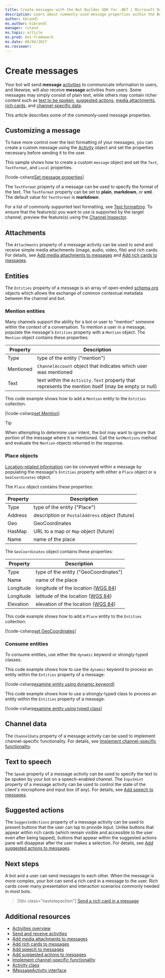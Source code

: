 ```yaml
---
title: Create messages with the Bot Builder SDK for .NET | Microsoft Docs
description: Learn about commonly-used message properties within the Bot Builder SDK for .NET.
author: kbrandl
ms.author: kibrandl
manager: rstand
ms.topic: article
ms.prod: bot-framework
ms.date: 08/04/2017
ms.reviewer: 
---
```


# Create messages

Your bot will send **message** [activities](bot-builder-dotnet-activities.md) to communicate information to users, and likewise, will also receive **message** activities from users. 
Some messages may simply consist of plain text, while others may contain richer content such as [text to be spoken](bot-builder-dotnet-text-to-speech.md), [suggested actions](bot-builder-dotnet-add-suggested-actions.md), 
[media attachments](bot-builder-dotnet-add-media-attachments.md), [rich cards](bot-builder-dotnet-add-rich-card-attachments.md), and [channel-specific data](bot-builder-dotnet-channeldata.md). 

This article describes some of the commonly-used message properties.

## Customizing a message

To have more control over the text formatting of your messages, you can create a custom message using the [Activity](/dotnet/api/microsoft.bot.connector.activity) object and set the properties necessary before sending it to the user.

This sample shows how to create a custom `message` object and set the `Text`, `TextFormat`, and `Local` properties.

[!code-csharp[Set message properties](../includes/code/dotnet-create-messages.cs#setBasicProperties)]

The `TextFormat` property of a message can be used to specify the format of the text. The `TextFormat` property can be set to **plain**, **markdown**, or **xml**. The default value for `TextFormat` is **markdown**. 

For a list of commonly supported text formatting, see [Text formatting](../portal-channel-inspector.md#text-formatting). To ensure that the feature(s) you want to use is supported by the target channel, preview the feature(s) using the [Channel Inspector](../portal-channel-inspector.md).

## Attachments

The `Attachments` property of a message activity can be used to send and receive simple media attachments 
(image, audio, video, file) and rich cards. 
For details, see [Add media attachments to messages](bot-builder-dotnet-add-media-attachments.md) and 
[Add rich cards to messages](bot-builder-dotnet-add-rich-card-attachments.md).

## Entities

The `Entities` property of a message is an array of open-ended <a href="http://schema.org/" target="_blank">schema.org</a> 
objects which allows the exchange of common contextual metadata between the channel and bot.

### Mention entities

Many channels support the ability for a bot or user to "mention" someone within the context of a conversation. 
To mention a user in a message, populate the message's `Entities` property with a `Mention` object. 
The `Mention` object contains these properties: 

| Property | Description | 
|----|----|
| Type | type of the entity ("mention") | 
| Mentioned | `ChannelAccount` object that indicates which user was mentioned | 
| Text | text within the `Activity.Text` property that represents the mention itself (may be empty or null) |

This code example shows how to add a `Mention` entity to the `Entities` collection.

[!code-csharp[set Mention](../includes/code/dotnet-create-messages.cs#setMention)]

> [!TIP]
> When attempting to determine user intent, the  bot may want to ignore that portion
> of the message where it is mentioned. Call the `GetMentions` method and evaluate
> the `Mention` objects returned in the response.

### Place objects

<a href="https://schema.org/Place" target="_blank">Location-related information</a> can be conveyed 
within a message by populating the message's `Entities` property with either 
a `Place` object or a `GeoCoordinates` object. 

The `Place` object contains these properties:

| Property | Description | 
|----|----|
| Type | type of the entity ("Place") |
| Address | description or `PostalAddress` object (future) | 
| Geo | GeoCoordinates | 
| HasMap | URL to a map or `Map` object (future) |
| Name | name of the place |

The `GeoCoordinates` object contains these properties:

| Property | Description | 
|----|----|
| Type | type of the entity ("GeoCoordinates") |
| Name | name of the place |
| Longitude | longitude of the location (<a href="https://en.wikipedia.org/wiki/World_Geodetic_System" target="_blank">WGS 84</a>) | 
| Longitude | latitude of the location (<a href="https://en.wikipedia.org/wiki/World_Geodetic_System" target="_blank">WGS 84</a>) | 
| Elevation | elevation of the location (<a href="https://en.wikipedia.org/wiki/World_Geodetic_System" target="_blank">WGS 84</a>) | 

This code example shows how to add a `Place` entity to the `Entities` collection:

[!code-csharp[set GeoCoordinates](../includes/code/dotnet-create-messages.cs#setGeoCoord)]

### Consume entities

To consume entities, use either the `dynamic` keyword or strongly-typed classes.

This code example shows how to use the `dynamic` keyword to process an entity within the `Entities` property of a message:

[!code-csharp[examine entity using dynamic keyword](../includes/code/dotnet-create-messages.cs#examineEntity1)]

This code example shows how to use a strongly-typed class to process an entity within the `Entities` property of a message:

[!code-csharp[examine entity using typed class](../includes/code/dotnet-create-messages.cs#examineEntity2)]

## Channel data

The `ChannelData` property of a message activity can be used to implement channel-specific functionality. 
For details, see [Implement channel-specific functionality](bot-builder-dotnet-channeldata.md).

## Text to speech

The `Speak` property of a message activity can be used to specify the text to be spoken by your bot on a speech-enabled channel. The `InputHint` property of a message activity can be used to control the state of the client's microphone and input box (if any). For details, see [Add speech to messages](bot-builder-dotnet-text-to-speech.md).

## Suggested actions

The `SuggestedActions` property of a message activity can be used to present buttons that the user can tap to provide input. Unlike buttons that appear within rich cards (which remain visible and accessible to the user even after being tapped), buttons that appear within the suggested actions pane will disappear after the user makes a selection. For details, see [Add suggested actions to messages](bot-builder-dotnet-add-suggested-actions.md).

## Next steps

A bot and a user can send messages to each other. When the message is more complex, your bot can send a rich card in a message to the user. Rich cards cover many presentation and interaction scenarios commonly needed in most bots.

> [!div class="nextstepaction"]
> [Send a rich card in a message](bot-builder-dotnet-add-rich-card-attachments.md)

## Additional resources

- [Activities overview](bot-builder-dotnet-activities.md)
- [Send and receive activities](bot-builder-dotnet-connector.md)
- [Add media attachments to messages](bot-builder-dotnet-add-media-attachments.md)
- [Add rich cards to messages](bot-builder-dotnet-add-rich-card-attachments.md)
- [Add speech to messages](bot-builder-dotnet-text-to-speech.md)
- [Add suggested actions to messages](bot-builder-dotnet-add-suggested-actions.md)
- [Implement channel-specific functionality](bot-builder-dotnet-channeldata.md)
- <a href="/dotnet/api/microsoft.bot.connector.activity" target="_blank">Activity class</a>
- <a href="/dotnet/api/microsoft.bot.connector.imessageactivity" target="_blank">IMessageActivity interface</a>

